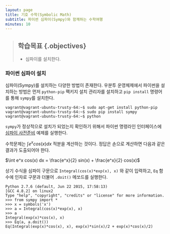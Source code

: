 ```yaml
---
layout: page
title: 기호 수학(Symbolic Math) 
subtitle: 파이썬 심파이(Sympy)와 함께하는 수학여행
minutes: 10
---
```


> ## 학습목표 {.objectives}
>
> * 심파이를 설치한다.


### 파이썬 심파이 설치

심파이(Sympy)를 설치하는 다양한 방법이 존재한다. 우분투 운영체제에서 파이썬을 설치하는 방법은 
먼저 `python-pip` 팩키지 설치 관리자를 설치하고 `pip install` 명령어를 통해 `sympy`를 설치한다.

~~~ {.python}
vagrant@vagrant-ubuntu-trusty-64:~$ sudo apt-get install python-pip
vagrant@vagrant-ubuntu-trusty-64:~$ sudo pip install sympy
vagrant@vagrant-ubuntu-trusty-64:~$ python
~~~

`sympy`가 정상적으로 설치가 되었는지 확인하기 위해서 파이썬 명령라인 인터페이스에 
[심파이 사전준비](http://docs.sympy.org/dev/tutorial/preliminaries.html) 예제를 실행한다.

수학문제는 $\int e^x cos(x) dx$ 적분을 계산하는 것이다.
정답은 손으로 계산하면 다음과 같은 결과가 도출되어야 한다.

$\int e^x cos(x) dx = \frac{e^x}{2} sin(x) +  \frac{e^x}{2} cos(x)$

상기 수식을 심파이 구문으로 `Integral(cos(x)*exp(x), x)` 와 같이 입력하고,
`Eq` 함수에 인자로 구문과 더불어 `.doit()` 메쏘드를 실행한다.


~~~ {.output}
Python 2.7.6 (default, Jun 22 2015, 17:58:13)
[GCC 4.8.2] on linux2
Type "help", "copyright", "credits" or "license" for more information.
>>> from sympy import *
>>> x = symbols('x')
>>> a = Integral(cos(x)*exp(x), x)
>>> a
Integral(exp(x)*cos(x), x)
>>> Eq(a, a.doit())
Eq(Integral(exp(x)*cos(x), x), exp(x)*sin(x)/2 + exp(x)*cos(x)/2)
~~~







